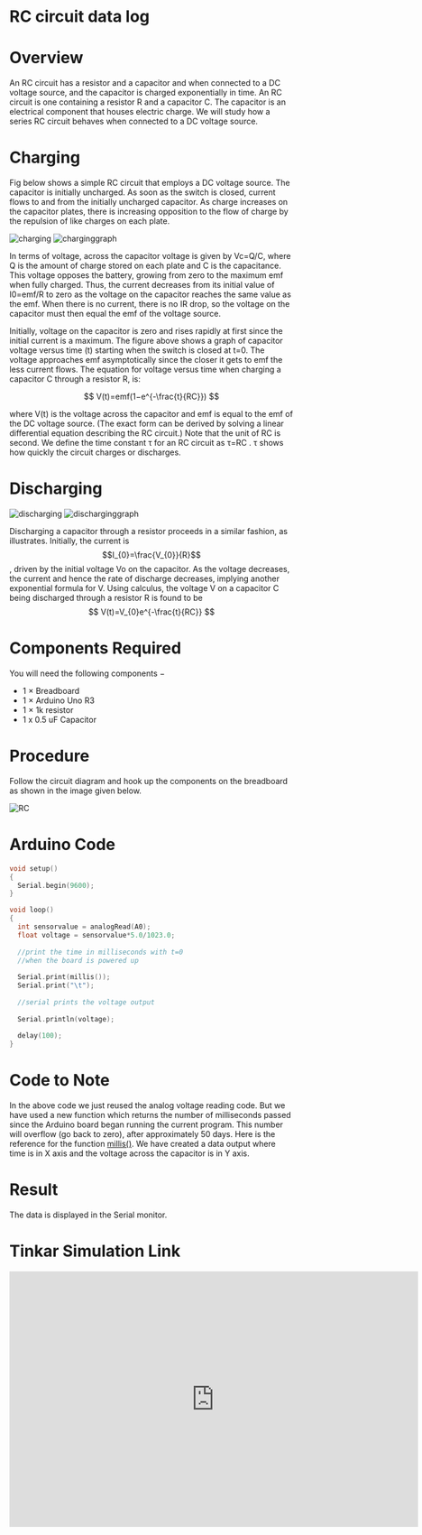 # RC circuit data log

# Overview
An RC circuit has a resistor and a capacitor and when connected to a DC voltage source, and the capacitor is charged exponentially in time. An RC circuit is one containing a resistor R and a capacitor C. The capacitor is an electrical component that houses electric charge. We will study how a series RC circuit behaves when connected to a DC voltage source.

# Charging

Fig below shows a simple RC circuit that employs a DC voltage source. The capacitor is initially uncharged. As soon as the switch is closed, current flows to and from the initially uncharged capacitor. As charge increases on the capacitor plates, there is increasing opposition to the flow of charge by the repulsion of like charges on each plate.

![charging](https://i.imgur.com/WdacdFw.png)
![charginggraph](https://i.imgur.com/JBPHHie.png)

In terms of voltage, across the capacitor voltage is given by Vc=Q/C, where Q is the amount of charge stored on each plate and C is the capacitance. This voltage opposes the battery, growing from zero to the maximum emf when fully charged. Thus, the current decreases from its initial value of I0=emf/R to zero as the voltage on the capacitor reaches the same value as the emf. When there is no current, there is no IR drop, so the voltage on the capacitor must then equal the emf of the voltage source.

Initially, voltage on the capacitor is zero and rises rapidly at first since the initial current is a maximum. The figure above shows a graph of capacitor voltage versus time (t) starting when the switch is closed at t=0. The voltage approaches emf asymptotically since the closer it gets to emf the less current flows. The equation for voltage versus time when charging a capacitor C through a resistor R, is:

$$
V(t)=emf(1−e^{-\frac{t}{RC}})
$$

where V(t) is the voltage across the capacitor and emf is equal to the emf of the DC voltage source. (The exact form can be derived by solving a linear differential equation describing the RC circuit.) Note that the unit of RC is second. We define the time constant τ for an RC circuit as τ=RC
. τ shows how quickly the circuit charges or discharges.

# Discharging

![discharging](https://i.imgur.com/wjQrDBX.png)
![discharginggraph](https://i.imgur.com/4lhZlv0.png)

Discharging a capacitor through a resistor proceeds in a similar fashion, as illustrates. Initially, the current is $$I_{0}=\frac{V_{0}}{R}$$, driven by the initial voltage Vo on the capacitor. As the voltage decreases, the current and hence the rate of discharge decreases, implying another exponential formula for V. Using calculus, the voltage V on a capacitor C being discharged through a resistor R is found to be
$$
V(t)=V_{0}e^{-\frac{t}{RC}}
$$


# Components Required

You will need the following components −

- 1 × Breadboard
- 1 × Arduino Uno R3
- 1 × 1k resistor
- 1 x 0.5 uF Capacitor

# Procedure

Follow the circuit diagram and hook up the components on the breadboard as shown in the image given below.

![RC](https://i.imgur.com/WJPO1RU.png)

# Arduino Code

```c++
void setup()
{
  Serial.begin(9600);
}

void loop()
{
  int sensorvalue = analogRead(A0);
  float voltage = sensorvalue*5.0/1023.0;
  
  //print the time in milliseconds with t=0
  //when the board is powered up
  
  Serial.print(millis());
  Serial.print("\t");
  
  //serial prints the voltage output
  
  Serial.println(voltage);
  
  delay(100);
}
```

# Code to Note

In the above code we just reused the analog voltage reading code. But we have used a new function which returns the number of milliseconds passed since the Arduino board began running the current program. This number will overflow (go back to zero), after approximately 50 days. Here is the reference for the function [millis()](https://www.arduino.cc/reference/en/language/functions/time/millis/). We have created a data output where time is in X axis and the voltage across the capacitor is in Y axis.   

# Result

The data is displayed in the Serial monitor.

# Tinkar Simulation Link

<iframe width="725" height="453" src="https://www.tinkercad.com/embed/0SMB5fAjrtv?editbtn=1" frameborder="0" marginwidth="0" marginheight="0" scrolling="no"></iframe>